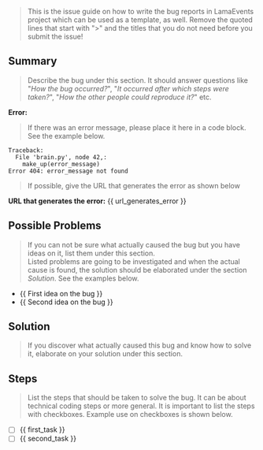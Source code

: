 > This is the issue guide on how to write the bug reports in LamaEvents project which can be used as a template, as well.
> Remove the quoted lines that start with ">" and the titles that you do not need before you submit the issue!

## Summary

> Describe the bug under this section. It should answer questions like "_How the bug occurred?_", 
> "_It occurred after which steps were taken?_", "_How the other people could reproduce it?_" etc.

**Error:**
> If there was an error message, please place it here in a code block. See the example below.
```
Traceback:
  File 'brain.py', node 42,:
    make_up(error_message)
Error 404: error_message not found
```

> If possible, give the URL that generates the error as shown below

**URL that generates the error:** {{ url_generates_error }}

## Possible Problems

> If you can not be sure what actually caused the bug but you have ideas on it, list them under this section.  
> Listed problems are going to be investigated and when the actual cause is found, the solution should be elaborated under the section _Solution_. 
> See the examples below.
* {{ First idea on the bug }}
* {{ Second idea on the bug }}

## Solution

> If you discover what actually caused this bug and know how to solve it, elaborate on your solution under this section. 

## Steps

> List the steps that should be taken to solve the bug. It can be about technical coding steps or more general. 
> It is important to list the steps with checkboxes. Example use on checkboxes is shown below.
- [ ] {{ first_task }}
- [ ] {{ second_task }}
